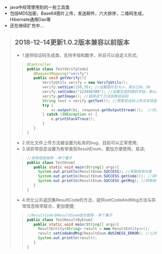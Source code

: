 * java中经常使用到的一些工具类
* 包括MD5加密，Base64图片上传，发送邮件，六大排序，二维码生成，Hibernate通用Dao等
* 还在继续扩充中...

>2018-12-14更新1.0.2版本兼容以前版本
>-------------------
>* 1.提供验证码生成类，支持字母和数字，并且可以自定义形式;
>>```java
>>@Controller
>>public class TestVerifyCode{
>>    @RequestMapping("verify")
>>    public void getVerify(){
>>        VerifyUtils verify = new VerifyUtils();
>>        verify.setSize(150,35); //设置图片的大小，默认150，30
>>        verify.setCodes("123456789"); //设置生成的随机字段，默认所有数字和大小写字母
>>        verify.getImage(); //调用这个方法获取验证码
>>        String text = verify.getText(); //获取验证码上的文本信息
>>        try {
>>            vc.output(bi, response.getOutputStream());  //向浏览器输出图片
>>        } catch (IOException e) {
>>            e.printStackTrace();
>>        }
>>    }
>>}
>>```
>* 2.优化文件上传方法被设置为私有的bug，目前可以正常使用;
>* 3.讲异常信息设置为枚举类型ResultEnum，更加方便使用，易读;
>>```java
>>//异常信息枚举--举个栗子
>>public class TestEnum{
>>    public static void main(String[] args){
>>      System.out.println(ResultEnum.SUCCESS); //获取枚举对象
>>      System.out.println(ResultEnum.SUCCESS.getCode()); //获取枚举错误码
>>      System.out.println(ResultEnum.SUCCESS.getMsg); //获取枚举错误信息
>>    }
>>}
>>```
>* 4.优化公共返回集ResultCode的方法，提供setCodeAndMsg方法与异常信息枚举联合，更加便捷;
>>```java
>>//ResultCode与ResultEnum结合使用--举个栗子
>>public class TestResultByEnum{
>>    public static void main(String[] args){
>>      ResultEntity<String> result = new ResultEntity<>();
>>      result.setCodeAndMsg(ResultEnum.BUSINESS_ERROR); //公共返回集结合枚举类型一起使用
>>      System.out.println(result);
>>    }
>>}
>>```
